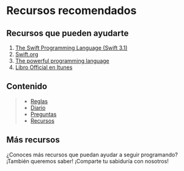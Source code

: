 # Recursos recomendados

## Recursos que pueden ayudarte
1. [The Swift Programming Language (Swift 3.1)](https://developer.apple.com/library/content/documentation/Swift/Conceptual/Swift_Programming_Language/TheBasics.html#//apple_ref/doc/uid/TP40014097-CH5-ID309)
2. [Swift.org](https://swift.org/)
3. [The powerful programming language](https://developer.apple.com/swift/)
4. [Libro Official en Itunes](https://itunes.apple.com/es/book/the-swift-programming-language-swift-3-1/id881256329?mt=11&ign-mpt=uo%3D4)


## Contenido

> - [Reglas](https://github.com/juanmorillios/SwiftCodingFor80Days/blob/master/Reglas)
> - [Diario](https://github.com/juanmorillios/SwiftCodingFor80Days/blob/master/Mi-Diario) 
> - [Preguntas](https://github.com/juanmorillios/SwiftCodingFor80Days/blob/master/Preguntas)
> - [Recursos](https://github.com/juanmorillios/SwiftCodingFor80Days/edit/master/Recursos)

## Más recursos

¿Conoces más recursos que puedan ayudar a seguir programando? ¡También queremos saber! ¡Comparte tu sabiduría con nosotros!
